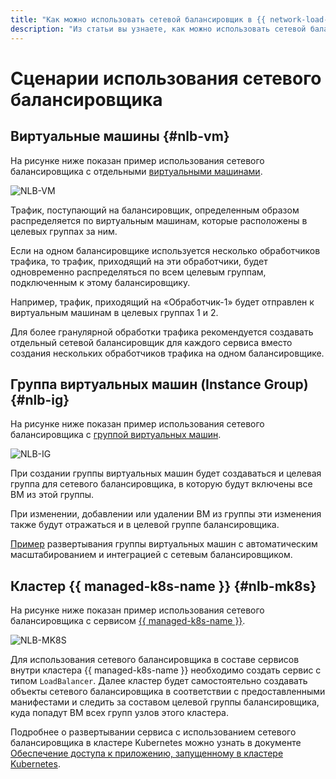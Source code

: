 ```yaml
---
title: "Как можно использовать сетевой балансировщик в {{ network-load-balancer-full-name }}"
description: "Из статьи вы узнаете, как можно использовать сетевой балансировщик в {{ network-load-balancer-name }}."
---
```


# Сценарии использования сетевого балансировщика


## Виртуальные машины {#nlb-vm}

На рисунке ниже показан пример использования сетевого балансировщика с отдельными [виртуальными машинами](../../compute/concepts/vm.md).


![NLB-VM](../../_assets/network-load-balancer/nlb-vm.svg)


Трафик, поступающий на балансировщик, определенным образом распределяется по виртуальным машинам, которые расположены в целевых группах за ним.

Если на одном балансировщике используется несколько обработчиков трафика, то трафик, приходящий на эти обработчики, будет одновременно распределяться по всем целевым группам, подключенным к этому балансировщику.

Например, трафик, приходящий на «Обработчик-1» будет отправлен к виртуальным машинам в целевых группах 1 и 2. 

Для более гранулярной обработки трафика рекомендуется создавать отдельный сетевой балансировщик для каждого сервиса вместо создания нескольких обработчиков трафика на одном балансировщике.

## Группа виртуальных машин (Instance Group) {#nlb-ig}

На рисунке ниже показан пример использования сетевого балансировщика с [группой виртуальных машин](../../compute/concepts/instance-groups/index.md).


![NLB-IG](../../_assets/network-load-balancer/nlb-ig.svg)


При создании группы виртуальных машин будет создаваться и целевая группа для сетевого балансировщика, в которую будут включены все ВМ из этой группы.

При изменении, добавлении или удалении ВМ из группы эти изменения также будут отражаться и в целевой группе балансировщика.

[Пример](../tutorials/vm-autoscale/index.md) развертывания группы виртуальных машин с автоматическим масштабированием и интеграцией с сетевым балансировщиком.

## Кластер {{ managed-k8s-name }} {#nlb-mk8s}

На рисунке ниже показан пример использования сетевого балансировщика с сервисом [{{ managed-k8s-name }}](../../managed-kubernetes/concepts/index.md).


![NLB-MK8S](../../_assets/network-load-balancer/nlb-mk8s.svg)


Для использования сетевого балансировщика в составе сервисов внутри кластера {{ managed-k8s-name }} необходимо создать сервис с типом `LoadBalancer`. Далее кластер будет самостоятельно создавать объекты сетевого балансировщика в соответствии с предоставленными манифестами и следить за составом целевой группы балансировщика, куда попадут ВМ всех групп узлов этого кластера.

Подробнее о развертывании сервиса с использованием сетевого балансировщика в кластере Kubernetes можно узнать в документе [Обеспечение доступа к приложению, запущенному в кластере Kubernetes](../../managed-kubernetes/operations/create-load-balancer.md).
